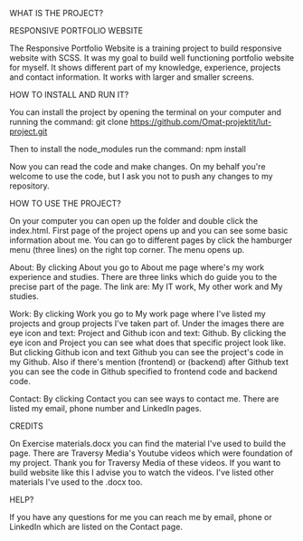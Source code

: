 WHAT IS THE PROJECT?

RESPONSIVE PORTFOLIO WEBSITE

The Responsive Portfolio Website is a training project to build responsive website with SCSS. It was my goal to build well functioning portfolio website for myself. It shows different part of my knowledge, experience, projects and contact information. It works with larger and smaller screens.


HOW TO INSTALL AND RUN IT?

You can install the project by opening the terminal on your computer and running the command:
git clone https://github.com/Omat-projektit/lut-project.git

Then to install the node_modules run the command: 
npm install

Now you can read the code and make changes. On my behalf you're welcome to use the code, but I ask you not to push any changes to my repository. 


HOW TO USE THE PROJECT?

On your computer you can open up the folder and double click the index.html. First page of the project opens up and you can see some basic information about me. You can go to different pages by click the hamburger menu (three lines) on the right top corner. The menu opens up. 

About:
By clicking About you go to About me page where's my work experience and studies. There are three links which do guide you to the precise part of the page. The link are: My IT work, My other work and My studies. 

Work:
By clicking Work you go to My work page where I've listed my projects and group projects I've taken part of. Under the images there are eye icon and text: Project and Github icon and text: Github. By clicking the eye icon and Project you can see what does that specific project look like. But clicking Github icon and text Github you can see the project's code in my Github. Also if there's mention (frontend) or (backend) after Github text you can see the code in Github specified to frontend code and backend code.

Contact:
By clicking Contact you can see ways to contact me. There are listed my email, phone number and LinkedIn pages. 


CREDITS

On Exercise materials.docx you can find the material I've used to build the page. There are Traversy Media's Youtube videos which were foundation of my project. Thank you for Traversy Media of these videos. If you want to build website like this I advise you to watch the videos. I've listed other materials I've used to the .docx too.

HELP?

If you have any questions for me you can reach me by email, phone or LinkedIn which are listed on the Contact page.
